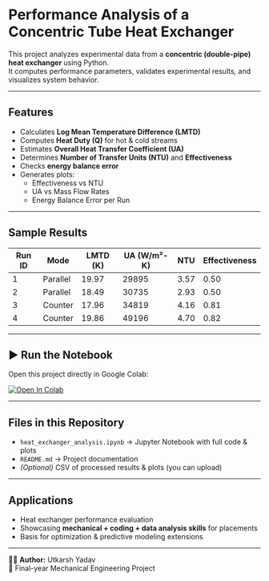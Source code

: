 # Performance Analysis of a Concentric Tube Heat Exchanger

This project analyzes experimental data from a **concentric (double-pipe) heat exchanger** using Python.  
It computes performance parameters, validates experimental results, and visualizes system behavior.  

---

##  Features
- Calculates **Log Mean Temperature Difference (LMTD)**
- Computes **Heat Duty (Q)** for hot & cold streams
- Estimates **Overall Heat Transfer Coefficient (UA)**
- Determines **Number of Transfer Units (NTU)** and **Effectiveness**
- Checks **energy balance error**
- Generates plots:
  - Effectiveness vs NTU
  - UA vs Mass Flow Rates
  - Energy Balance Error per Run

---

## Sample Results
| Run ID | Mode      | LMTD (K) | UA (W/m²-K) | NTU  | Effectiveness |
|--------|----------|-----------|-------------|------|---------------|
| 1      | Parallel | 19.97     | 29895       | 3.57 | 0.50          |
| 2      | Parallel | 18.49     | 30735       | 2.93 | 0.50          |
| 3      | Counter  | 17.96     | 34819       | 4.16 | 0.81          |
| 4      | Counter  | 19.86     | 49196       | 4.70 | 0.82          |

---

## ▶️ Run the Notebook
Open this project directly in Google Colab:

[![Open In Colab](https://colab.research.google.com/assets/colab-badge.svg)](https://colab.research.google.com/github/utkarsh032211/heat-exchanger-performance-analysis/blob/main/heat_exchanger_analysis.ipynb)

---

##  Files in this Repository
- `heat_exchanger_analysis.ipynb` → Jupyter Notebook with full code & plots  
- `README.md` → Project documentation  
- *(Optional)* CSV of processed results & plots (you can upload)  

---

##  Applications
- Heat exchanger performance evaluation  
- Showcasing **mechanical + coding + data analysis skills** for placements  
- Basis for optimization & predictive modeling extensions  

---

👨‍💻 **Author:** Utkarsh Yadav  
📌 Final-year Mechanical Engineering Project
